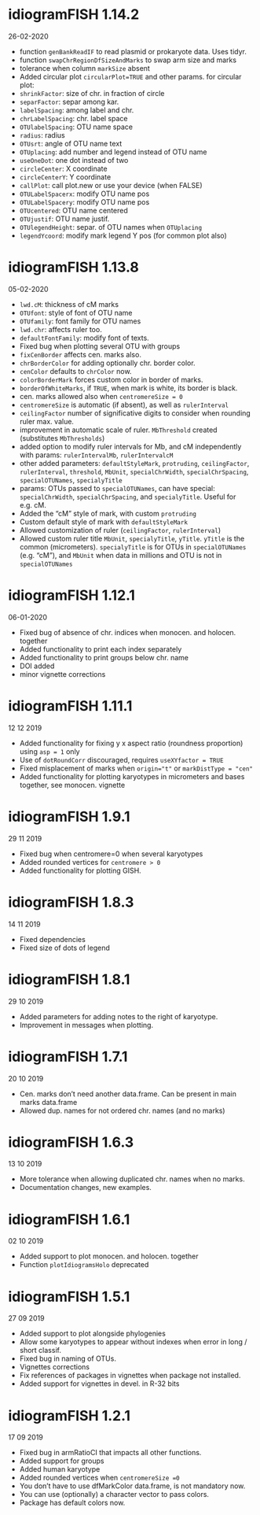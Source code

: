 
<!-- NEWS.md is generated from NEWS.Rmd. Please edit that file -->

# idiogramFISH 1.14.2

26-02-2020

  - function `genBankReadIF` to read plasmid or prokaryote data. Uses
    tidyr.  
  - function `swapChrRegionDfSizeAndMarks` to swap arm size and marks
  - tolerance when column `markSize` absent
  - Added circular plot `circularPlot=TRUE` and other params. for
    circular plot:
  - `shrinkFactor`: size of chr. in fraction of circle
  - `separFactor`: separ among kar.
  - `labelSpacing`: among label and chr.
  - `chrLabelSpacing`: chr. label space
  - `OTUlabelSpacing`: OTU name space
  - `radius`: radius
  - `OTUsrt`: angle of OTU name text
  - `OTUplacing`: add number and legend instead of OTU name
  - `useOneDot`: one dot instead of two
  - `circleCenter`: X coordinate
  - `circleCenterY`: Y coordinate
  - `callPlot`: call plot.new or use your device (when FALSE)
  - `OTULabelSpacerx`: modify OTU name pos
  - `OTULabelSpacery`: modify OTU name pos
  - `OTUcentered`: OTU name centered
  - `OTUjustif`: OTU name justif.
  - `OTUlegendHeight`: separ. of OTU names when `OTUplacing`
  - `legendYcoord`: modify mark legend Y pos (for common plot also)

# idiogramFISH 1.13.8

05-02-2020

  - `lwd.cM`: thickness of cM marks
  - `OTUfont`: style of font of OTU name
  - `OTUfamily`: font family for OTU names
  - `lwd.chr`: affects ruler too.
  - `defaultFontFamily`: modify font of texts.
  - Fixed bug when plotting several OTU with groups
  - `fixCenBorder` affects cen. marks also.
  - `chrBorderColor` for adding optionally chr. border color.
  - `cenColor` defaults to `chrColor` now.
  - `colorBorderMark` forces custom color in border of marks.
  - `borderOfWhiteMarks`, if `TRUE`, when mark is white, its border is
    black.
  - cen. marks allowed also when `centromereSize = 0`
  - `centromereSize` is automatic (if absent), as well as
    `rulerInterval`
  - `ceilingFactor` number of significative digits to consider when
    rounding ruler max. value.
  - improvement in automatic scale of ruler. `MbThreshold` created
    (substitutes `MbThresholds`)
  - added option to modify ruler intervals for Mb, and cM independently
    with params: `rulerIntervalMb`, `rulerIntervalcM`
  - other added parameters: `defaultStyleMark`, `protruding`,
    `ceilingFactor`, `rulerInterval`, `threshold`, `MbUnit`,
    `specialChrWidth`, `specialChrSpacing`, `specialOTUNames`,
    `specialyTitle`
  - params: OTUs passed to `specialOTUNames`, can have special:
    `specialChrWidth`, `specialChrSpacing`, and `specialyTitle`. Useful
    for e.g. cM.
  - Added the “cM” style of mark, with custom `protruding`
  - Custom default style of mark with `defaultStyleMark`
  - Allowed customization of ruler (`ceilingFactor`, `rulerInterval`)
  - Allowed custom ruler title `MbUnit`, `specialyTitle`, `yTitle`.
    `yTitle` is the common (micrometers). `specialyTitle` is for OTUs in
    `specialOTUNames` (e.g. “cM”), and `MbUnit` when data in millions
    and OTU is not in `specialOTUNames`

# idiogramFISH 1.12.1

06-01-2020

  - Fixed bug of absence of chr. indices when monocen. and holocen.
    together
  - Added functionality to print each index separately
  - Added functionality to print groups below chr. name
  - DOI added
  - minor vignette corrections

# idiogramFISH 1.11.1

12 12 2019

  - Added functionality for fixing y x aspect ratio (roundness
    proportion) using `asp = 1` only
  - Use of `dotRoundCorr` discouraged, requires `useXYfactor = TRUE`
  - Fixed misplacement of marks when `origin="t"` or `markDistType =
    "cen"`
  - Added functionality for plotting karyotypes in micrometers and bases
    together, see monocen. vignette

# idiogramFISH 1.9.1

29 11 2019

  - Fixed bug when centromere=0 when several karyotypes
  - Added rounded vertices for `centromere > 0`
  - Added functionality for plotting GISH.

# idiogramFISH 1.8.3

14 11 2019

  - Fixed dependencies
  - Fixed size of dots of legend

# idiogramFISH 1.8.1

29 10 2019

  - Added parameters for adding notes to the right of karyotype.
  - Improvement in messages when plotting.

# idiogramFISH 1.7.1

20 10 2019

  - Cen. marks don’t need another data.frame. Can be present in main
    marks data.frame
  - Allowed dup. names for not ordered chr. names (and no marks)

# idiogramFISH 1.6.3

13 10 2019

  - More tolerance when allowing duplicated chr. names when no marks.
  - Documentation changes, new examples.

# idiogramFISH 1.6.1

02 10 2019

  - Added support to plot monocen. and holocen. together  
  - Function `plotIdiogramsHolo` deprecated

# idiogramFISH 1.5.1

27 09 2019

  - Added support to plot alongside phylogenies
  - Allow some karyotypes to appear without indexes when error in long /
    short classif.
  - Fixed bug in naming of OTUs.
  - Vignettes corrections
  - Fix references of packages in vignettes when package not
    installed.  
  - Added support for vignettes in devel. in R-32 bits

# idiogramFISH 1.2.1

17 09 2019

  - Fixed bug in armRatioCI that impacts all other functions.
  - Added support for groups
  - Added human karyotype
  - Added rounded vertices when `centromereSize =0`
  - You don’t have to use dfMarkColor data.frame, is not mandatory now.
  - You can use (optionally) a character vector to pass colors.
  - Package has default colors now.
